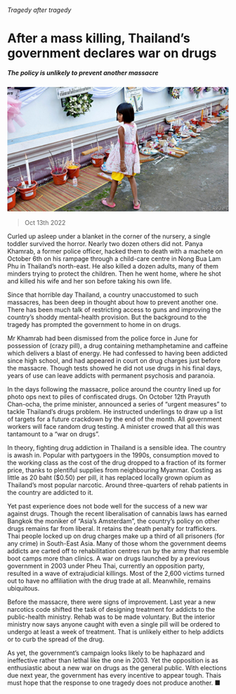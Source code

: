 ###### Tragedy after tragedy

# After a mass killing, Thailand’s government declares war on drugs 

##### The policy is unlikely to prevent another massacre 

![image](images/20221015_ASP503.jpg) 

> Oct 13th 2022 

Curled up asleep under a blanket in the corner of the nursery, a single toddler survived the horror. Nearly two dozen others did not. Panya Khamrab, a former police officer, hacked them to death with a machete on October 6th on his rampage through a child-care centre in Nong Bua Lam Phu in Thailand’s north-east. He also killed a dozen adults, many of them minders trying to protect the children. Then he went home, where he shot and killed his wife and her son before taking his own life. 

Since that horrible day Thailand, a country unaccustomed to such massacres, has been deep in thought about how to prevent another one. There has been much talk of restricting access to guns and improving the country’s shoddy mental-health provision. But the background to the tragedy has prompted the government to home in on drugs. 

Mr Khamrab had been dismissed from the police force in June for possession of (crazy pill), a drug containing methamphetamine and caffeine which delivers a blast of energy. He had confessed to having been addicted since high school, and had appeared in court on drug charges just before the massacre. Though tests showed he did not use drugs in his final days, years of  use can leave addicts with permanent psychosis and paranoia.

In the days following the massacre, police around the country lined up for photo ops next to piles of confiscated drugs. On October 12th Prayuth Chan-ocha, the prime minister, announced a series of “urgent measures” to tackle Thailand’s drugs problem. He instructed underlings to draw up a list of targets for a future crackdown by the end of the month. All government workers will face random drug testing. A minister crowed that all this was tantamount to a “war on drugs”.

In theory, fighting drug addiction in Thailand is a sensible idea. The country is awash in. Popular with partygoers in the 1990s, consumption moved to the working class as the cost of the drug dropped to a fraction of its former price, thanks to plentiful supplies from neighbouring Myanmar. Costing as little as 20 baht ($0.50) per pill, it has replaced locally grown opium as Thailand’s most popular narcotic. Around three-quarters of rehab patients in the country are addicted to it. 

Yet past experience does not bode well for the success of a new war against drugs. Though the recent liberalisation of cannabis laws has earned Bangkok the moniker of “Asia’s Amsterdam”, the country’s policy on other drugs remains far from liberal. It retains the death penalty for traffickers. Thai people locked up on drug charges make up a third of all prisoners (for any crime) in South-East Asia. Many of those whom the government deems addicts are carted off to rehabilitation centres run by the army that resemble boot camps more than clinics. A war on drugs launched by a previous government in 2003 under Pheu Thai, currently an opposition party, resulted in a wave of extrajudicial killings. Most of the 2,600 victims turned out to have no affiliation with the drug trade at all. Meanwhile,  remains ubiquitous. 

Before the massacre, there were signs of improvement. Last year a new narcotics code shifted the task of designing treatment for addicts to the public-health ministry. Rehab was to be made voluntary. But the interior ministry now says anyone caught with even a single  pill will be ordered to undergo at least a week of treatment. That is unlikely either to help addicts or to curb the spread of the drug.

As yet, the government’s campaign looks likely to be haphazard and ineffective rather than lethal like the one in 2003. Yet the opposition is as enthusiastic about a new war on drugs as the general public. With elections due next year, the government has every incentive to appear tough. Thais must hope that the response to one tragedy does not produce another. ■

